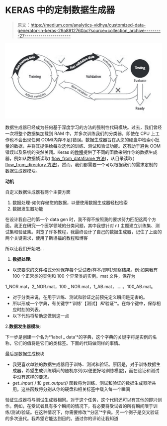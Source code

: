 # KERAS 中的定制数据生成器

> 原文：<https://medium.com/analytics-vidhya/customized-data-generator-in-keras-29a8912760ac?source=collection_archive---------27----------------------->

![](img/1aec21c828fcab9d02f69659cb43604a.png)

数据生成器已经成为任何基于深度学习的方法的强制性代码模块。过去，我们曾经一次将整个数据集加载到 RAM 中，并多次训练我们的分类器，即使在 CPU 上工作也不会出现任何 OOM(内存不足)错误。数据生成器旨在从您的硬盘中检索小批量的数据，并将其提供给每次迭代的训练、测试和验证功能。这有助于避免 OOM 错误以及系统的突然关闭。Keras 的[教程](https://keras.io/api/preprocessing/image/)提供了不同的函数来制作你的数据生成器，例如从数据帧读取( [flow_from_dataframe 方法](https://keras.io/api/preprocessing/image/#flowfromdataframe-method))，从目录读取( [flow_from_directory 方法](https://keras.io/api/preprocessing/image/#flowfromdirectory-method))。然而，我们都需要一个可以根据我们的需求定制的数据生成器模块。

**动机**

自定义数据生成器有两个主要方面

1.  数据处理-如何存储您的数据，以便使用数据生成器轻松检索
2.  数据发生器功能

在设计我自己的第一个 data gen 时，我不得不按照我的要求努力匹配这两个方面。我正在研究一个医学领域的分类问题，其中我想针对 r.t 主题建立训练集、测试集和验证集。浏览了许多教程，我最终设计了自己的数据生成器，记住了上面的两个关键需求，使用了斯坦福的教程和博客

所以让我们开始吧...

1.  **数据处理:**

*   以您要求的文件格式分别保存每个受试者/样本/即时/观察结果。例:如果我有 100 个正常类的实例和 100 个异常类的实例。mat 文件，保存为

1_NOR.mat，2_NOR.mat，100 _ NOR.mat，1_AB.mat，…..，100_AB.mat。

*   对于分类来说，在用于训练、测试和验证之前预先定义瞬间是无害的。
*   所以形成一个字典，有关键字*‘训练’【测试】*和*‘验证’*。在每个键中，保存相应时刻的列表。
*   以下代码将帮助您做到这一点

2.**数据发生器模块**:

下一步是创建一个名为*‘label _ data’*的字典，这个字典的关键字将是实例的名称，它们的值将是它们的类标签。下面的代码做同样的事情。

最后是数据生成模块

*   我更喜欢单独的数据生成器用于训练、测试和验证。原因是，对于训练数据生成器，希望生成训练瞬间的随机序列(以便更好地训练模型)，而在验证和测试中没有这样的要求。
*   *get_input( )* 和 *get_output()* 函数将为训练、测试和验证的数据生成器所共用。这些函数将分别从你的硬盘和相关标签中载入每一个瞬间

验证生成器将与测试生成器相同。对于这个任务，这个代码还可以有其他的即兴创作。例如，在受试者具有多个瞬间的情况下，有必要将受试者的所有瞬间限于训练/测试/验证。在这种情况下，你需要修改'*分区'*字典。另一个例子是交叉验证的多次迭代。我希望它能达到目的。通过你的评论让我知道